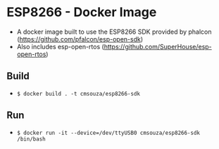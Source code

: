 # ESP8266 - Docker Image

+ A docker image built to use the ESP8266 SDK provided by phalcon (https://github.com/pfalcon/esp-open-sdk)
+ Also includes esp-open-rtos (https://github.com/SuperHouse/esp-open-rtos)

## Build
+ ```$ docker build . -t cmsouza/esp8266-sdk```

## Run
+ ```$ docker run -it --device=/dev/ttyUSB0 cmsouza/esp8266-sdk /bin/bash```
